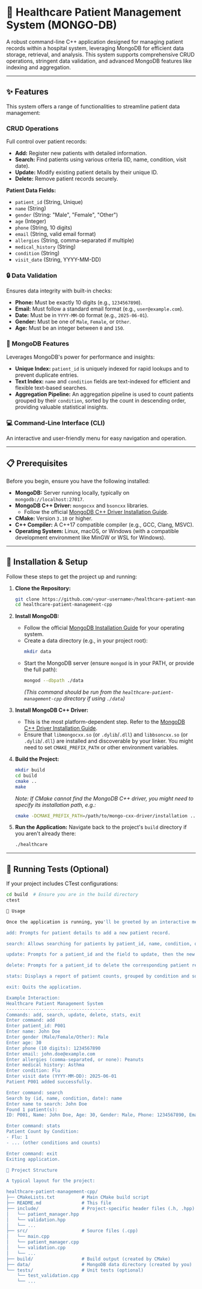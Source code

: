 # 🏥 Healthcare Patient Management System (MONGO-DB)

A robust command-line C++ application designed for managing patient records within a hospital system, leveraging MongoDB for efficient data storage, retrieval, and analysis. This system supports comprehensive CRUD operations, stringent data validation, and advanced MongoDB features like indexing and aggregation.

---

## ✨ Features

This system offers a range of functionalities to streamline patient data management:

### CRUD Operations
Full control over patient records:
*   **Add:** Register new patients with detailed information.
*   **Search:** Find patients using various criteria (ID, name, condition, visit date).
*   **Update:** Modify existing patient details by their unique ID.
*   **Delete:** Remove patient records securely.

**Patient Data Fields:**
*   `patient_id` (String, Unique)
*   `name` (String)
*   `gender` (String: "Male", "Female", "Other")
*   `age` (Integer)
*   `phone` (String, 10 digits)
*   `email` (String, valid email format)
*   `allergies` (String, comma-separated if multiple)
*   `medical_history` (String)
*   `condition` (String)
*   `visit_date` (String, YYYY-MM-DD)

### 🔒 Data Validation
Ensures data integrity with built-in checks:
*   **Phone:** Must be exactly 10 digits (e.g., `1234567890`).
*   **Email:** Must follow a standard email format (e.g., `user@example.com`).
*   **Date:** Must be in `YYYY-MM-DD` format (e.g., `2025-06-01`).
*   **Gender:** Must be one of `Male`, `Female`, or `Other`.
*   **Age:** Must be an integer between `0` and `150`.

### 🚀 MongoDB Features
Leverages MongoDB's power for performance and insights:
*   **Unique Index:** `patient_id` is uniquely indexed for rapid lookups and to prevent duplicate entries.
*   **Text Index:** `name` and `condition` fields are text-indexed for efficient and flexible text-based searches.
*   **Aggregation Pipeline:** An aggregation pipeline is used to count patients grouped by their `condition`, sorted by the count in descending order, providing valuable statistical insights.

### 💻 Command-Line Interface (CLI)
An interactive and user-friendly menu for easy navigation and operation.

---

## 📋 Prerequisites

Before you begin, ensure you have the following installed:

*   **MongoDB:** Server running locally, typically on `mongodb://localhost:27017`.
*   **MongoDB C++ Driver:** `mongocxx` and `bsoncxx` libraries.
    *   Follow the official [MongoDB C++ Driver Installation Guide](http://mongocxx.org/mongocxx-v3/installation/).
*   **CMake:** Version `3.10` or higher.
*   **C++ Compiler:** A C++17 compatible compiler (e.g., GCC, Clang, MSVC).
*   **Operating System:** Linux, macOS, or Windows (with a compatible development environment like MinGW or WSL for Windows).

---

## 🔧 Installation & Setup

Follow these steps to get the project up and running:

1.  **Clone the Repository:**
    ```bash
    git clone https://github.com/<your-username>/healthcare-patient-management-cpp.git
    cd healthcare-patient-management-cpp
    ```

2.  **Install MongoDB:**
    *   Follow the official [MongoDB Installation Guide](https://www.mongodb.com/try/download/community) for your operating system.
    *   Create a data directory (e.g., in your project root):
        ```bash
        mkdir data
        ```
    *   Start the MongoDB server (ensure `mongod` is in your PATH, or provide the full path):
        ```bash
        mongod --dbpath ./data
        ```
        *(This command should be run from the `healthcare-patient-management-cpp` directory if using `./data`)*

3.  **Install MongoDB C++ Driver:**
    *   This is the most platform-dependent step. Refer to the [MongoDB C++ Driver Installation Guide](http://mongocxx.org/mongocxx-v3/installation/).
    *   Ensure that `libmongocxx.so` (or `.dylib`/`.dll`) and `libbsoncxx.so` (or `.dylib`/`.dll`) are installed and discoverable by your linker. You might need to set `CMAKE_PREFIX_PATH` or other environment variables.

4.  **Build the Project:**
    ```bash
    mkdir build
    cd build
    cmake ..
    make
    ```
    *Note: If CMake cannot find the MongoDB C++ driver, you might need to specify its installation path, e.g.:*
    ```bash
    cmake -DCMAKE_PREFIX_PATH=/path/to/mongo-cxx-driver/installation ..
    ```

5.  **Run the Application:**
    Navigate back to the project's `build` directory if you aren't already there:
    ```bash
    ./healthcare
    ```

---

## 🧪 Running Tests (Optional)

If your project includes CTest configurations:
```bash
cd build  # Ensure you are in the build directory
ctest

🚀 Usage

Once the application is running, you'll be greeted by an interactive menu. Use the following commands:

add: Prompts for patient details to add a new patient record.

search: Allows searching for patients by patient_id, name, condition, or visit_date.

update: Prompts for a patient_id and the field to update, then the new value.

delete: Prompts for a patient_id to delete the corresponding patient record.

stats: Displays a report of patient counts, grouped by condition and sorted.

exit: Quits the application.

Example Interaction:
Healthcare Patient Management System
-------------------------------------
Commands: add, search, update, delete, stats, exit
Enter command: add
Enter patient_id: P001
Enter name: John Doe
Enter gender (Male/Female/Other): Male
Enter age: 30
Enter phone (10 digits): 1234567890
Enter email: john.doe@example.com
Enter allergies (comma-separated, or none): Peanuts
Enter medical history: Asthma
Enter condition: Flu
Enter visit date (YYYY-MM-DD): 2025-06-01
Patient P001 added successfully.

Enter command: search
Search by (id, name, condition, date): name
Enter name to search: John Doe
Found 1 patient(s):
ID: P001, Name: John Doe, Age: 30, Gender: Male, Phone: 1234567890, Email: john.doe@example.com, Allergies: Peanuts, History: Asthma, Condition: Flu, Visit: 2025-06-01

Enter command: stats
Patient Count by Condition:
- Flu: 1
- ... (other conditions and counts)

Enter command: exit
Exiting application.

📁 Project Structure

A typical layout for the project:

healthcare-patient-management-cpp/
├── CMakeLists.txt          # Main CMake build script
├── README.md               # This file
├── include/                # Project-specific header files (.h, .hpp)
│   └── patient_manager.hpp
│   └── validation.hpp
│   └── ...
├── src/                    # Source files (.cpp)
│   └── main.cpp
│   └── patient_manager.cpp
│   └── validation.cpp
│   └── ...
├── build/                  # Build output (created by CMake)
├── data/                   # MongoDB data directory (created by you)
└── tests/                  # Unit tests (optional)
    └── test_validation.cpp
    └── ...
